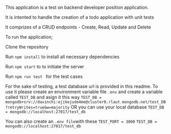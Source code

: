 This application is a test on backend developer position application.

It is intented to handle the creation of a todo application with unit tests 

It comprizes of a CRUD endpoints - Create, Read, Update and Delete

To run the application;

Clone the repository

Run `npm install` to install all necessary dependencies

Run `npm start` to to initiate the server

Run `npm run test ` for the test cases

For the sake of testing, a test database url is provided in this readme. To use it please create an environment variable file `.env` and create a variable called `TEST_DB` and asign it this way
`TEST_DB = mongodb+srv://davinchi:ejikejude4me@cluster0.rlaut.mongodb.net/test_DB?retryWrites=true&w=majority`
OR
you can use your local database
`TEST_DB = mongodb://localhost:27017/test_db`

You can also create an `.env file`with these
`TEST_PORT = 3000`
`TEST_DB = mongodb://localhost:27017/test_db`

